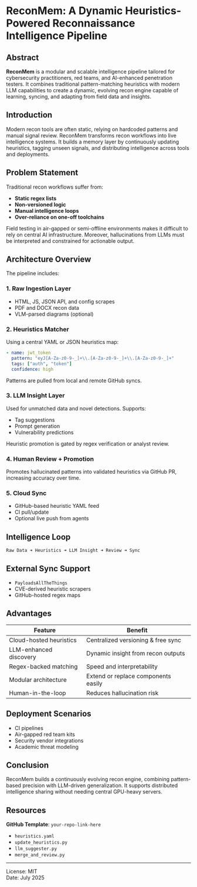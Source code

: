 # ReconMem: A Dynamic Heuristics-Powered Reconnaissance Intelligence Pipeline

## Abstract
**ReconMem** is a modular and scalable intelligence pipeline tailored for cybersecurity practitioners, red teams, and AI-enhanced penetration testers. It combines traditional pattern-matching heuristics with modern LLM capabilities to create a dynamic, evolving recon engine capable of learning, syncing, and adapting from field data and insights.

## Introduction
Modern recon tools are often static, relying on hardcoded patterns and manual signal review. ReconMem transforms recon workflows into live intelligence systems. It builds a memory layer by continuously updating heuristics, tagging unseen signals, and distributing intelligence across tools and deployments.

## Problem Statement
Traditional recon workflows suffer from:

- **Static regex lists**
- **Non-versioned logic**
- **Manual intelligence loops**
- **Over-reliance on one-off toolchains**

Field testing in air-gapped or semi-offline environments makes it difficult to rely on central AI infrastructure. Moreover, hallucinations from LLMs must be interpreted and constrained for actionable output.

## Architecture Overview
The pipeline includes:

### 1. Raw Ingestion Layer
- HTML, JS, JSON API, and config scrapes
- PDF and DOCX recon data
- VLM-parsed diagrams (optional)

### 2. Heuristics Matcher
Using a central YAML or JSON heuristics map:

```yaml
- name: jwt_token
  pattern: "eyJ[A-Za-z0-9-_]+\\.[A-Za-z0-9-_]+\\.[A-Za-z0-9-_]+"
  tags: ["auth", "token"]
  confidence: high
```

Patterns are pulled from local and remote GitHub syncs.

### 3. LLM Insight Layer
Used for unmatched data and novel detections. Supports:

- Tag suggestions
- Prompt generation
- Vulnerability predictions

Heuristic promotion is gated by regex verification or analyst review.

### 4. Human Review + Promotion
Promotes hallucinated patterns into validated heuristics via GitHub PR, increasing accuracy over time.

### 5. Cloud Sync
- GitHub-based heuristic YAML feed
- CI pull/update
- Optional live push from agents

## Intelligence Loop
```
Raw Data ➜ Heuristics ➜ LLM Insight ➜ Review ➜ Sync
```

## External Sync Support
- `PayloadsAllTheThings`
- CVE-derived heuristic scrapers
- GitHub-hosted regex maps

## Advantages
| Feature                    | Benefit                                      |
|---------------------------|----------------------------------------------|
| Cloud-hosted heuristics   | Centralized versioning & free sync           |
| LLM-enhanced discovery    | Dynamic insight from recon outputs           |
| Regex-backed matching     | Speed and interpretability                   |
| Modular architecture      | Extend or replace components easily          |
| Human-in-the-loop         | Reduces hallucination risk                   |

## Deployment Scenarios
- CI pipelines
- Air-gapped red team kits
- Security vendor integrations
- Academic threat modeling

## Conclusion
ReconMem builds a continuously evolving recon engine, combining pattern-based precision with LLM-driven generalization. It supports distributed intelligence sharing without needing central GPU-heavy servers.

## Resources
**GitHub Template**: `your-repo-link-here`

- `heuristics.yaml`
- `update_heuristics.py`
- `llm_suggester.py`
- `merge_and_review.py`

---  
License: MIT  
Date: July 2025
